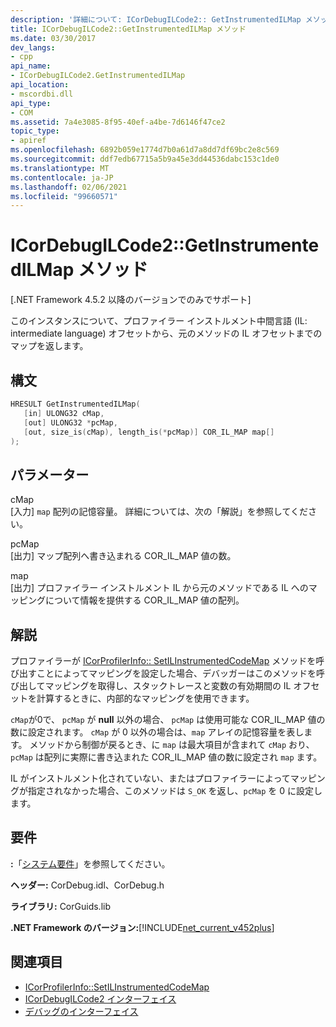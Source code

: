 ```yaml
---
description: '詳細について: ICorDebugILCode2:: GetInstrumentedILMap メソッド'
title: ICorDebugILCode2::GetInstrumentedILMap メソッド
ms.date: 03/30/2017
dev_langs:
- cpp
api_name:
- ICorDebugILCode2.GetInstrumentedILMap
api_location:
- mscordbi.dll
api_type:
- COM
ms.assetid: 7a4e3085-8f95-40ef-a4be-7d6146f47ce2
topic_type:
- apiref
ms.openlocfilehash: 6892b059e1774d7b0a61d7a8dd7df69bc2e8c569
ms.sourcegitcommit: ddf7edb67715a5b9a45e3dd44536dabc153c1de0
ms.translationtype: MT
ms.contentlocale: ja-JP
ms.lasthandoff: 02/06/2021
ms.locfileid: "99660571"
---
```

# <a name="icordebugilcode2getinstrumentedilmap-method"></a>ICorDebugILCode2::GetInstrumentedILMap メソッド

[.NET Framework 4.5.2 以降のバージョンでのみでサポート]  
  
 このインスタンスについて、プロファイラー インストルメント中間言語 (IL: intermediate language) オフセットから、元のメソッドの IL オフセットまでのマップを返します。  
  
## <a name="syntax"></a>構文  
  
```cpp
HRESULT GetInstrumentedILMap(  
   [in] ULONG32 cMap,  
   [out] ULONG32 *pcMap,  
   [out, size_is(cMap), length_is(*pcMap)] COR_IL_MAP map[]  
);  
```  
  
## <a name="parameters"></a>パラメーター  

 cMap  
 [入力] `map` 配列の記憶容量。 詳細については、次の「解説」を参照してください。  
  
 pcMap  
 [出力] マップ配列へ書き込まれる COR_IL_MAP 値の数。  
  
 map  
 [出力] プロファイラー インストルメント IL から元のメソッドである IL へのマッピングについて情報を提供する COR_IL_MAP 値の配列。  
  
## <a name="remarks"></a>解説  

 プロファイラーが [ICorProfilerInfo:: SetILInstrumentedCodeMap](../profiling/icorprofilerinfo-setilinstrumentedcodemap-method.md) メソッドを呼び出すことによってマッピングを設定した場合、デバッガーはこのメソッドを呼び出してマッピングを取得し、スタックトレースと変数の有効期間の IL オフセットを計算するときに、内部的なマッピングを使用できます。  
  
 `cMap`が0で、 `pcMap` が **null** 以外の場合、 `pcMap` は使用可能な COR_IL_MAP 値の数に設定されます。 `cMap` が 0 以外の場合は、`map` アレイの記憶容量を表します。 メソッドから制御が戻るとき、に `map` は最大項目が含まれて `cMap` おり、 `pcMap` は配列に実際に書き込まれた COR_IL_MAP 値の数に設定され `map` ます。  
  
 IL がインストルメント化されていない、またはプロファイラーによってマッピングが指定されなかった場合、このメソッドは `S_OK` を返し、`pcMap` を 0 に設定します。  
  
## <a name="requirements"></a>要件  

 **:**「[システム要件](../../get-started/system-requirements.md)」を参照してください。  
  
 **ヘッダー:** CorDebug.idl、CorDebug.h  
  
 **ライブラリ:** CorGuids.lib  
  
 **.NET Framework のバージョン:**[!INCLUDE[net_current_v452plus](../../../../includes/net-current-v452plus-md.md)]  
  
## <a name="see-also"></a>関連項目

- [ICorProfilerInfo::SetILInstrumentedCodeMap](../profiling/icorprofilerinfo-setilinstrumentedcodemap-method.md)
- [ICorDebugILCode2 インターフェイス](icordebugilcode2-interface.md)
- [デバッグのインターフェイス](debugging-interfaces.md)

